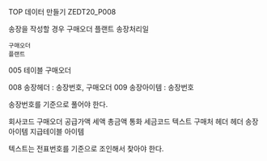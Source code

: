 TOP 데이터 만들기
ZEDT20_P008


송장을 작성할 경우
    구매오더
    플랜트
    송장처리일

    구매오더
    플랜트

005 테이블 구매오더

008 송장헤더 : 송장번호, 구매오더
009 송장아이템 : 송장번호

송장번호를 기준으로 풀어야 한다.



회사코드 구매오더 공급가액 세액 총금액 통화 세금코드 텍스트 구매처
헤더    헤더       송장아이템                     지급테이블  아이템

텍스트는 전표번호를 기준으로 조인해서 찾아야 한다.